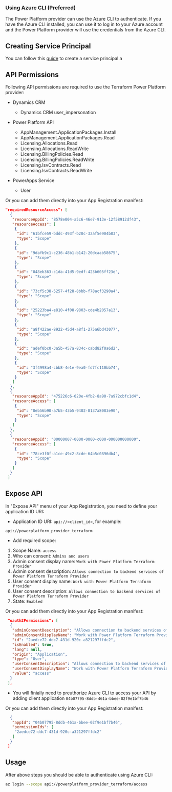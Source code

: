### Using Azure CLI (Preferred)

The Power Platform provider can use the Azure CLI to authenticate. If you have the Azure CLI installed, you can use it to log in to your Azure account and the Power Platform provider will use the credentials from the Azure CLI.

## Creating Service Principal

You can follow this [guide](https://learn.microsoft.com/en-us/entra/identity-platform/quickstart-register-app#register-an-application) to create a service principal a

## API Permissions

Following API permissions are required to use the Terraform Power Platform provider:

- Dynamics CRM
  - Dynamics CRM user_impersonation

- Power Platform API
  - AppManagement.ApplicationPackages.Install
  - AppManagement.ApplicationPackages.Read
  - Licensing.Allocations.Read
  - Licensing.Allocations.ReadWrite
  - Licensing.BillingPolicies.Read
  - Licensing.BillingPolicies.ReadWrite
  - Licensing.IsvContracts.Read
  - Licensing.IsvContracts.ReadWrite

- PowerApps Service
  - User

Or you can add them directly into your App Registration manifest:

```json
"requiredResourceAccess": [
  {
   "resourceAppId": "8578e004-a5c6-46e7-913e-12f58912df43",
   "resourceAccess": [
    {
     "id": "61bfce59-bddc-493f-b20c-32af5e904b83",
     "type": "Scope"
    },
    {
     "id": "9dafb9c1-c236-48b1-b142-20dcaab58675",
     "type": "Scope"
    },
    {
     "id": "048eb363-c1da-41d5-9edf-423b605ff23e",
     "type": "Scope"
    },
    {
     "id": "73cf5c38-5257-4f28-8bbb-f78acf3290a4",
     "type": "Scope"
    },
    {
     "id": "25223ba4-e810-4f08-9803-cde4b2057a13",
     "type": "Scope"
    },
    {
     "id": "a8f422ae-8922-45d4-a8f1-275a6bd43077",
     "type": "Scope"
    },
    {
     "id": "adef0bc0-3a5b-457a-834c-cabd82f0a6d2",
     "type": "Scope"
    },
    {
     "id": "3f4998a4-cbb8-4e1e-9ea0-fd7fc110bb74",
     "type": "Scope"
    }
   ]
  },
  {
   "resourceAppId": "475226c6-020e-4fb2-8a90-7a972cbfc1d4",
   "resourceAccess": [
    {
     "id": "0eb56b90-a7b5-43b5-9402-8137a8083e90",
     "type": "Scope"
    }
   ]
  },
  {
   "resourceAppId": "00000007-0000-0000-c000-000000000000",
   "resourceAccess": [
    {
     "id": "78ce3f0f-a1ce-49c2-8cde-64b5c0896db4",
     "type": "Scope"
    }
   ]
  }
 ]
```

## Expose API

In "Expose API" menu of your App Registration, you need to define your application ID URI:

- Application ID URI: `api://<client_id>`, for example:

```bash
api://powerplatform_provider_terraform
```

- Add required scope:

1. Scope Name: `access`
1. Who can consent: `Admins and users`
1. Admin consent display name: `Work with Power Platform Terraform Provider`
1. Admin consent description: `Allows connection to backend services of Power Platform Terraform Provider`
1. User consent display name: `Work with Power Platform Terraform Provider`
1. User consent description: `Allows connection to backend services of Power Platform Terraform Provider`
1. State: `Enabled`

Or you can add them directly into your App Registration manifest:

```json
 "oauth2Permissions": [
  {
   "adminConsentDescription": "Allows connection to backend services of Power Platform Terraform Provider",
   "adminConsentDisplayName": "Work with Power Platform Terraform Provider",
   "id": "2aedce72-ddc7-431d-920c-a321297ffdc2",
   "isEnabled": true,
   "lang": null,
   "origin": "Application",
   "type": "User",
   "userConsentDescription": "Allows connection to backend services of Power Platform Terraform Provider",
   "userConsentDisplayName": "Work with Power Platform Terraform Provider",
   "value": "access"
  }
 ],
```

- You will finially need to preuthorize Azure CLI to access your API by adding client application `04b07795-8ddb-461a-bbee-02f9e1bf7b46`

Or you can add them directly into your App Registration manifest:

```json "preAuthorizedApplications": [
  {
   "appId": "04b07795-8ddb-461a-bbee-02f9e1bf7b46",
   "permissionIds": [
    "2aedce72-ddc7-431d-920c-a321297ffdc2"
   ]
  }
 ]
```

## Usage

After above steps you should be able to authenticate using Azure CLI:

```bash
az login --scope api://powerplatform_provider_terraform/access
```
